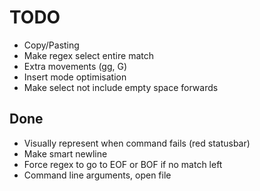 # TODO
- Copy/Pasting
- Make regex select entire match
- Extra movements (gg, G)
- Insert mode optimisation
- Make select not include empty space forwards

## Done
- Visually represent when command fails (red statusbar)
- Make smart newline
- Force regex to go to EOF or BOF if no match left
- Command line arguments, open file
